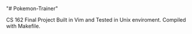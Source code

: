 "# Pokemon-Trainer" 

CS 162 Final Project
Built in Vim and Tested in Unix enviroment. Compiled with Makefile.
